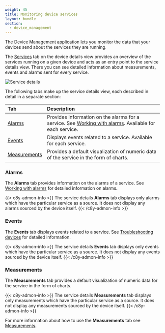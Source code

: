 ```yaml
---
weight: 45
title: Monitoring device services
layout: bundle
section: 
  - device_management
---
```

The Device Management application lets you monitor the data that your devices send about the services they are running.

The [Services](/users-guide/device-management/#services) tab on the device details view provides an overview of the services running on a given device and acts as an entry point to the service details view.
There you can see detailed information about measurements, events and alarms sent for every service.

![Service details](/images/users-guide/DeviceManagement/devmgmt-service-details.png)

The following tabs make up the service details view, each described in detail in a separate section:
<table>
<thead>
<colgroup>
   <col style="width: 20%;">
   <col style="width: 80%;">
</colgroup><thead>
<tr>
<th align="left">Tab</th>
<th align="left">Description</th>
</tr>
</thead>
<tbody>
<tr>
<td align="left"><a href="#service-alarms">Alarms</a></td>
<td align="left">Provides information on the alarms for a service. See <a href="#alarm-monitoring">Working with alarms</a>. Available for each service.</td>
</tr>
<td align="left"><a href="#service-events">Events</a></td>
<td align="left">Displays events related to a service. Available for each service.</td>
</tr>
<tr>
<td align="left"><a href="#service-measurements">Measurements</a></td>
<td align="left">Provides a default visualization of numeric data of the service in the form of charts.</td>
</tr>
</tbody>
</table>

<a name="service-alarms"></a>
### Alarms

The **Alarms** tab provides information on the alarms of a service.
See [Working with alarms](#alarm-monitoring) for detailed information on alarms.

{{< c8y-admon-info >}}
The service details **Alarms** tab displays only alarms which have the particular service as a source. It does not display any alarms sourced by the device itself.
{{< /c8y-admon-info >}}

<a name="service-events"></a>
### Events

The **Events** tab displays events related to a service.
See [Troubleshooting devices](#events-all) for detailed information.

{{< c8y-admon-info >}}
The service details **Events** tab displays only events which have the particular service as a source. It does not display any events sourced by the device itself.
{{< /c8y-admon-info >}}

<a name="service-measurements"></a>
### Measurements

The **Measurements** tab provides a default visualization of numeric data for the service in the form of charts.

{{< c8y-admon-info >}}
The service details **Measurements** tab displays only measurements which have the particular service as a source. It does not display any measurements sourced by the device itself.
{{< /c8y-admon-info >}}

For more information about how to use the **Measurements** tab see [Measurements](#measurements).

